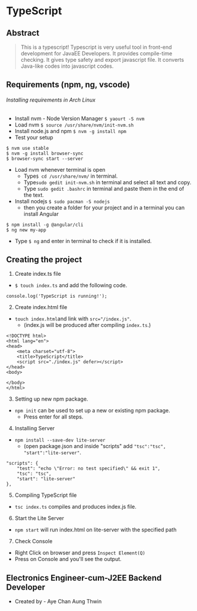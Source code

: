 # TypeScript
## Abstract
> This is a typescript!
> Typescript is very useful tool in front-end development for JavaEE Developers.
> It provides compile-time checking.
> It gives type safety and export javascript file.
> It converts Java-like codes into javascript codes.

## Requirements (npm, ng, vscode)
###### Installing requirements in Arch Linux ######
- Install nvm - Node Version Manager
`$ yaourt -S nvm`
- Load nvm
`$ source /usr/share/nvm/init-nvm.sh`
- Install node.js and npm
`$ nvm -g install npm`
- Test your setup
```
$ nvm use stable
$ nvm -g install browser-sync
$ browser-sync start --server
```
- Load nvm whenever terminal is open
   - Type`$ cd /usr/share/nvm/` in terminal.
   - Type`sudo gedit init-nvm.sh` in terminal and select all text and copy.
   - Type `sudo gedit .bashrc` in terminal and paste them in the end of the text.
- Install nodejs
`$ sudo pacman -S nodejs`
   - then you create a folder for your project and in a terminal you can install Angular
```
$ npm install -g @angular/cli
$ ng new my-app
```
   - Type `$ ng` and enter in terminal to check if it is installed.

## Creating the project
1. Create index.ts file
- `$ touch index.ts` and add the following code.
```
console.log('TypeScript is running!');
```

2. Create index.html file
- `touch index.html`and link with `src="/index.js"`.
   - (index.js will be produced after compiling `index.ts`.)
```
<!DOCTYPE html>
<html lang="en">
<head>
	<meta charset="utf-8">
	<title>TypeScript</title>
	<script src="./index.js" defer></script>
</head>
<body>
	
</body>
</html>
```

3. Setting up new npm package. 
- `npm init` can be used to set up a new or existing npm package.
   - Press enter for all steps.

4. Installing Server
- `npm install --save-dev lite-server`
   - (open package.json and inside "scripts" add `"tsc":"tsc", "start":"lite-server"`.
```
"scripts": {
    "test": "echo \"Error: no test specified\" && exit 1",
    "tsc": "tsc",
    "start": "lite-server"
},
```

5. Compiling TypeScript file
- `tsc index.ts` compiles and produces index.js file.

6. Start the Lite Server
- `npm start` will run index.html on lite-server with the specified path

7. Check Console
- Right Click on browser and press `Inspect Element(Q)`
- Press on Console and you'll see the output.

## Electronics Engineer-cum-J2EE Backend Developer ##
-  Created by - Aye Chan Aung Thwin
